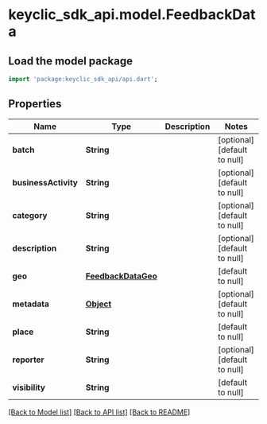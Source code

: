 # keyclic_sdk_api.model.FeedbackData

## Load the model package
```dart
import 'package:keyclic_sdk_api/api.dart';
```

## Properties
Name | Type | Description | Notes
------------ | ------------- | ------------- | -------------
**batch** | **String** |  | [optional] [default to null]
**businessActivity** | **String** |  | [optional] [default to null]
**category** | **String** |  | [optional] [default to null]
**description** | **String** |  | [optional] [default to null]
**geo** | [**FeedbackDataGeo**](FeedbackDataGeo.md) |  | [default to null]
**metadata** | [**Object**](Object.md) |  | [optional] [default to null]
**place** | **String** |  | [default to null]
**reporter** | **String** |  | [optional] [default to null]
**visibility** | **String** |  | [default to null]

[[Back to Model list]](../README.md#documentation-for-models) [[Back to API list]](../README.md#documentation-for-api-endpoints) [[Back to README]](../README.md)


